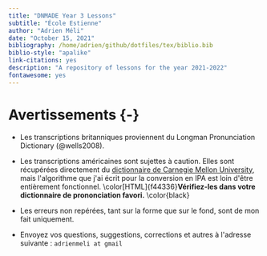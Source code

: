 ```yaml
--- 
title: "DNMADE Year 3 Lessons"
subtitle: "École Estienne"
author: "Adrien Méli"
date: "October 15, 2021"
bibliography: /home/adrien/github/dotfiles/tex/biblio.bib
biblio-style: "apalike"
link-citations: yes
description: "A repository of lessons for the year 2021-2022"
fontawesome: yes
---
```




# Avertissements {-}


* Les transcriptions britanniques proviennent du Longman Pronunciation Dictionary (@wells2008).

* Les transcriptions américaines sont sujettes à caution. Elles sont récupérées directement du [dictionnaire de Carnegie Mellon University](http://www.speech.cs.cmu.edu/cgi-bin/cmudict), mais
  l'algorithme que j'ai écrit pour la conversion en IPA est loin d'être entièrement fonctionnel. \color[HTML]{f44336}**Vérifiez-les dans votre dictionnaire de prononciation favori.** \color{black}

* Les erreurs non repérées, tant sur la forme que sur le fond, sont de mon fait uniquement.

* Envoyez vos questions, suggestions, corrections et autres à l'adresse suivante : `adrienmeli at gmail`


